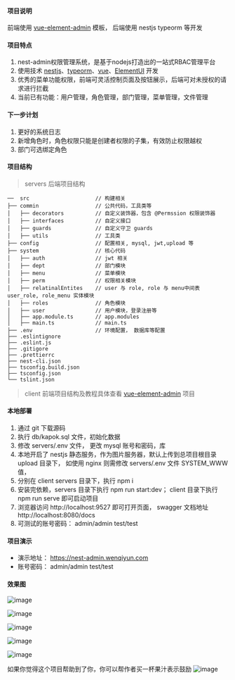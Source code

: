 #### 项目说明
前端使用 [vue-element-admin](https://github.com/PanJiaChen/vue-element-admin) 模板， 后端使用 nestjs typeorm 等开发

#### 项目特点
1. nest-admin权限管理系统，是基于nodejs打造出的一站式RBAC管理平台
2. 使用技术 [nestjs](https://nestjs.com/)、[typeorm](https://typeorm.io/)、[vue](https://cn.vuejs.org/index.html)、[ElementUI](https://element.eleme.cn) 开发
3. 优秀的菜单功能权限，前端可灵活控制页面及按钮展示，后端可对未授权的请求进行拦截
4. 当前已有功能：用户管理，角色管理，部门管理，菜单管理，文件管理

#### 下一步计划
1. 更好的系统日志
2. 新增角色时，角色权限只能是创建者权限的子集，有效防止权限越权
4. 部门可选绑定角色


#### 项目结构
> servers 后端项目结构
```
──  src                     // 构建相关
├── commin                  // 公共代码，工具类等
│   ├── decorators          // 自定义装饰器，包含 @Permssion 权限装饰器
│   ├── interfaces          // 自定义接口
│   ├── guards              // 自定义守卫 guards
│   ├── utils               // 工具类
├── config                  // 配置相关, mysql, jwt,upload 等
├── system                  // 核心代码
│   ├── auth                // jwt 相关
│   ├── dept                // 部门模块
│   ├── menu                // 菜单模块
│   ├── perm                // 权限相关模块
│   ├── relatinalEntites    // user 与 role, role 与 menu中间表 user_role, role_menu 实体模块
│   ├── roles               // 角色模块
│   ├── user                // 用户模块，登录注册等
│   ├── app.module.ts       // app.modules
│   ├── main.ts             // main.ts
├── .env                    // 环境配置， 数据库等配置
├── .eslintignore           
├── .eslint.js
├── .gitigore
├── .prettierrc
├── nest-cli.json
├── tsconfig.build.json
├── tsconfig.json
└── tslint.json

```
> client 前端项目结构及教程具体查看 [vue-element-admin](https://github.com/PanJiaChen/vue-element-admin) 项目

#### 本地部署
1. 通过 git 下载源码
2. 执行 db/kapok.sql 文件，初始化数据
3. 修改 servers/.env 文件， 更改 mysql 账号和密码，库
4. 本地开启了 nestjs 静态服务，作为图片服务器，默认上传到总项目根目录 upload 目录下， 如使用 nginx 则需修改 servers/.env 文件 SYSTEM_WWW 值，
5. 分别在 client servers 目录下，执行 npm i 
6. 安装完依赖，servers 目录下执行 npm run start:dev； client 目录下执行 npm run serve 即可启动项目
7. 浏览器访问 http://localhost:9527 即可打开页面， swagger 文档地址 http://localhost:8080/docs
8. 可测试的账号密码： admin/admin   test/test

#### 项目演示
- 演示地址： https://nest-admin.wenqiyun.com
- 账号密码： admin/admin  test/test

#### 效果图

![image](https://github.com/wenqiyun/nest-admin/blob/master/upload/user.png)


![image](https://github.com/wenqiyun/nest-admin/blob/master/upload/dept.png)


![image](https://github.com/wenqiyun/nest-admin/blob/master/upload/role.png)


![image](https://github.com/wenqiyun/nest-admin/blob/master/upload/menu.png)


![image](https://github.com/wenqiyun/nest-admin/blob/master/upload/oss.png)


如果你觉得这个项目帮助到了你，你可以帮作者买一杯果汁表示鼓励
![image](https://github.com/wenqiyun/nest-admin/blob/master/upload/pay.jpg)


